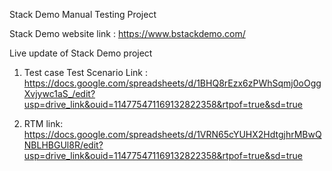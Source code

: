 Stack Demo Manual Testing Project

Stack Demo website link : https://www.bstackdemo.com/

Live update of Stack Demo project


1. Test case Test Scenario Link : https://docs.google.com/spreadsheets/d/1BHQ8rEzx6zPWhSqmj0oOggXvjywc1aS_/edit?usp=drive_link&ouid=114775471169132822358&rtpof=true&sd=true


2. RTM link: https://docs.google.com/spreadsheets/d/1VRN65cYUHX2HdtgjhrMBwQNBLHBGUl8R/edit?usp=drive_link&ouid=114775471169132822358&rtpof=true&sd=true
